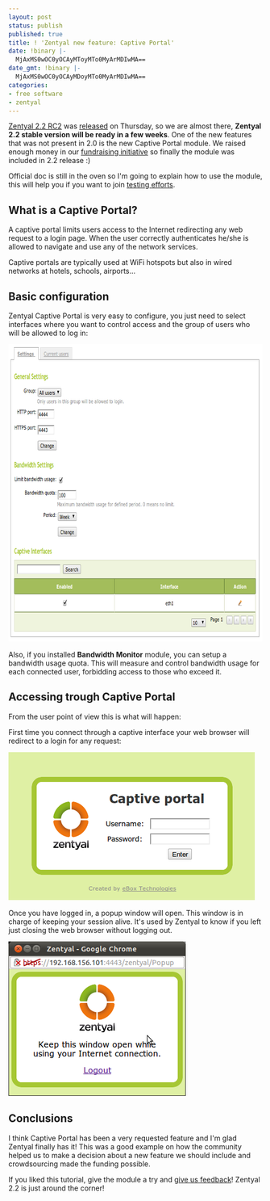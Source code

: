 ```yaml
---
layout: post
status: publish
published: true
title: ! 'Zentyal new feature: Captive Portal'
date: !binary |-
  MjAxMS0wOC0yOCAyMToyMTo0MyArMDIwMA==
date_gmt: !binary |-
  MjAxMS0wOC0yOCAyMDoyMTo0MyArMDIwMA==
categories:
- free software
- zentyal
---
```

<a href="http://www.zentyal.org/beta/" title="Zentyal 2.2 Release Candidate 2">Zentyal 2.2 RC2</a> was <a href="http://www.zentyal.org/archives/2011/08/25/768-zentyal-2-2-rc2-available-for-download/">released</a> on Thursday, so we are almost there, <strong>Zentyal 2.2 stable version will be ready in a few weeks</strong>. One of the new features that was not present in 2.0 is the new Captive Portal module. We raised enough money in our <a href="http://trac.zentyal.org/wiki/Document/Development/Fundraising" title="Zentyal Fundraising">fundraising initiative</a> so finally the module was included in 2.2 release :)

Official doc is still in the oven so I'm going to explain how to use the module, this will help you if you want to join <a href="http://forum.zentyal.org/index.php/board,10.0.html" title="Beta Testing Zentyal forum">testing efforts</a>.

What is a Captive Portal?
-------------------------

A captive portal limits users access to the Internet redirecting any web request to a login page. When the user correctly authenticates he/she is allowed to navigate and use any of the network services.

Captive portals are typically used at WiFi hotspots but also in wired networks at hotels, schools, airports...

Basic configuration
-------------------

Zentyal Captive Portal is very easy to configure, you just need to select interfaces where you want to control access and the group of users who will be allowed to log in:

<img src="/wp-content/uploads/2011/08/main-bwmonitor.png" alt="" title="Configuration with bandwidth limitation" width="797" height="589" class="aligncenter size-full wp-image-569" />

Also, if you installed <strong>Bandwidth Monitor</strong> module, you can setup a bandwidth usage quota. This will measure and control bandwidth usage for each connected user, forbidding access to those who exceed it.

Accessing trough Captive Portal
-------------------------------

From the user point of view this is what will happen:

First time you connect through a captive interface your web browser will redirect to a login for any request:

<img src="/wp-content/uploads/2011/08/login.png" alt="" title="Login portal" width="489" height="293" class="aligncenter size-full wp-image-567" />

Once you have logged in, a popup window will open. This window is in charge of keeping your session alive. It's used by Zentyal to know if you left just closing the web browser without logging out.

<img src="/wp-content/uploads/2011/08/popup.png" alt="" title="Captive Portal Popup WIndow" width="352" height="306" class="aligncenter size-full wp-image-570" />

Conclusions
-----------


I think Captive Portal has been a very requested feature and I'm glad Zentyal finally has it! This was a good example on how the community helped us to make a decision about a new feature we should include and crowdsourcing made the funding possible.

If you liked this tutorial, give the module a try and <a href="http://forum.zentyal.org/index.php/board,10.0.html" title="Beta Testing Zentyal forum">give us feedback</a>! Zentyal 2.2 is just around the corner!

